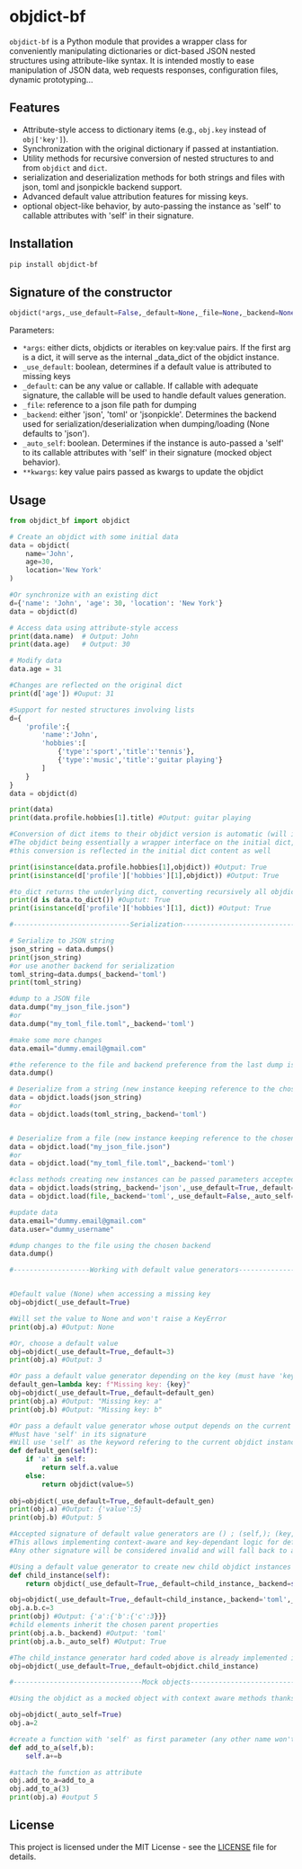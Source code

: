 # objdict-bf

`objdict-bf` is a Python module that provides a wrapper class for conveniently manipulating dictionaries or dict-based JSON nested structures using attribute-like syntax. It is intended mostly to ease manipulation of JSON data, web requests responses, configuration files, dynamic prototyping...

## Features

- Attribute-style access to dictionary items (e.g., `obj.key` instead of `obj['key']`).
- Synchronization with the original dictionary if passed at instantiation.
- Utility methods for recursive conversion of nested structures to and from `objdict` and `dict`.
- serialization and deserialization methods for both strings and files with json, toml and jsonpickle backend support.
- Advanced default value attribution features for missing keys. 
- optional object-like behavior, by auto-passing the instance as 'self' to callable attributes with 'self' in their signature.

## Installation

```bash
pip install objdict-bf
```

## Signature of the constructor

```python
objdict(*args,_use_default=False,_default=None,_file=None,_backend=None,_auto_self=False,**kwargs)
```

Parameters:
- `*args`: either dicts, objdicts or iterables on key:value pairs. If the first arg is a dict, it will serve as the internal _data_dict of the objdict instance.
- `_use_default`: boolean, determines if a default value is attributed to missing keys
- `_default`: can be any value or callable. If callable with adequate signature, the callable will be used to handle default values generation.
- `_file`: reference to a json file path for dumping
- `_backend`: either 'json', 'toml' or 'jsonpickle'. Determines the backend used for serialization/deserialization when dumping/loading (None defaults to 'json').
- `_auto_self`: boolean. Determines if the instance is auto-passed a 'self' to its callable attributes with 'self' in their signature (mocked object behavior).
- `**kwargs`: key value pairs passed as kwargs to update the objdict


## Usage

```python
from objdict_bf import objdict

# Create an objdict with some initial data
data = objdict(
    name='John',
    age=30,
    location='New York'
)

#Or synchronize with an existing dict
d={'name': 'John', 'age': 30, 'location': 'New York'}
data = objdict(d)

# Access data using attribute-style access
print(data.name)  # Output: John
print(data.age)   # Output: 30

# Modify data
data.age = 31

#Changes are reflected on the original dict
print(d['age']) #Ouput: 31

#Support for nested structures involving lists
d={
    'profile':{
        'name':'John',
        'hobbies':[
            {'type':'sport','title':'tennis'},
            {'type':'music','title':'guitar playing'}
        ]
    }
}
data = objdict(d)

print(data)
print(data.profile.hobbies[1].title) #Output: guitar playing

#Conversion of dict items to their objdict version is automatic (will inherit the parent objdict settings, namely: _backend,_use_default, _default, _auto_self).
#The objdict being essentially a wrapper interface on the initial dict,  
#this conversion is reflected in the initial dict content as well

print(isinstance(data.profile.hobbies[1],objdict)) #Output: True
print(isinstance(d['profile']['hobbies'][1],objdict)) #Output: True

#to_dict returns the underlying dict, converting recursively all objdicts found in the nested structure back to dicts
print(d is data.to_dict()) #Ouptut: True
print(isinstance(d['profile']['hobbies'][1], dict)) #Output: True 

#-----------------------------Serialization-------------------------------

# Serialize to JSON string
json_string = data.dumps()
print(json_string)
#or use another backend for serialization 
toml_string=data.dumps(_backend='toml')
print(toml_string)

#dump to a JSON file
data.dump("my_json_file.json")
#or
data.dump("my_toml_file.toml",_backend='toml')

#make some more changes
data.email="dummy.email@gmail.com"

#the reference to the file and backend preference from the last dump is kept in the objdict instance so you don't have to pass them again
data.dump()

# Deserialize from a string (new instance keeping reference to the chosen backend)
data = objdict.loads(json_string)
#or
data = objdict.loads(toml_string,_backend='toml')


# Deserialize from a file (new instance keeping reference to the chosen file and backend)
data = objdict.load("my_json_file.json")
#or
data = objdict.load("my_toml_file.toml",_backend='toml')

#class methods creating new instances can be passed parameters accepted in the objdict constructor to control the properties of the created instance:
data = objdict.loads(string,_backend='json',_use_default=True,_default=None,_auto_self=False)
data = objdict.load(file,_backend='toml',_use_default=False,_auto_self=True)

#update data
data.email="dummy.email@gmail.com"
data.user="dummy_username"

#dump changes to the file using the chosen backend 
data.dump()

#-------------------Working with default value generators-------------------


#Default value (None) when accessing a missing key
obj=objdict(_use_default=True)

#Will set the value to None and won't raise a KeyError
print(obj.a) #Output: None

#Or, choose a default value
obj=objdict(_use_default=True,_default=3)
print(obj.a) #Output: 3

#Or pass a default value generator depending on the key (must have 'key' in its signature)
default_gen=lambda key: f"Missing key: {key}" 
obj=objdict(_use_default=True,_default=default_gen)
print(obj.a) #Output: "Missing key: a"
print(obj.b) #Output: "Missing key: b"

#Or pass a default value generator whose output depends on the current state/content of the objdict
#Must have 'self' in its signature
#Will use 'self' as the keyword refering to the current objdict instance
def default_gen(self):
    if 'a' in self:
        return self.a.value
    else:
        return objdict(value=5)
        
obj=objdict(_use_default=True,_default=default_gen)
print(obj.a) #Output: {'value':5}
print(obj.b) #Output: 5

#Accepted signature of default value generators are () ; (self,); (key,) ; (self,key)
#This allows implementing context-aware and key-dependant logic for default value attribution. 
#Any other signature will be considered invalid and will fall back to assign the callable itself as the default value for all keys.

#Using a default value generator to create new child objdict instances inheriting the parent's settings when accessing missing keys
def child_instance(self):
    return objdict(_use_default=True,_default=child_instance,_backend=self._backend,_auto_self=self._auto_self)

obj=objdict(_use_default=True,_default=child_instance,_backend='toml',_auto_self=True)
obj.a.b.c=3
print(obj) #Output: {'a':{'b':{'c':3}}}
#child elements inherit the chosen parent properties
print(obj.a.b._backend) #Output: 'toml'
print(obj.a.b._auto_self) #Output: True

#The child_instance generator hard coded above is already implemented in the module as objdict.child_instance which you may pass as _default parameter
obj=objdict(_use_default=True,_default=objdict.child_instance)

#--------------------------------Mock objects-------------------------------

#Using the objdict as a mocked object with context aware methods thanks to the _auto_self parameter which automatically passes the objdict instance as 'self' to callable attributes having 'self' as first parameter in their signature.

obj=objdict(_auto_self=True)
obj.a=2

#create a function with 'self' as first parameter (any other name won't receive the instance)
def add_to_a(self,b):
    self.a+=b

#attach the function as attribute
obj.add_to_a=add_to_a
obj.add_to_a(3)
print(obj.a) #output 5

```

## License

This project is licensed under the MIT License - see the [LICENSE](LICENSE) file for details.
